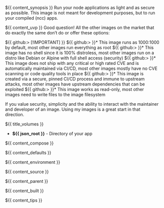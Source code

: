 ${{ content_synopsis }} Run your node applications as light and as secure as possible. This image is not meant for development purposes, but to run your compiled (ncc) apps.

${{ content_uvp }} Good question! All the other images on the market that do exactly the same don’t do or offer these options:

${{ github:> [!IMPORTANT] }}
${{ github:> }}* This image runs as 1000:1000 by default, most other images run everything as root
${{ github:> }}* This image has no shell since it is 100% distroless, most other images run on a distro like Debian or Alpine with full shell access (security)
${{ github:> }}* This image does not ship with any critical or high rated CVE and is automatically maintained via CI/CD, most other images mostly have no CVE scanning or code quality tools in place
${{ github:> }}* This image is created via a secure, pinned CI/CD process and immune to upstream attacks, most other images have upstream dependencies that can be exploited
${{ github:> }}* This image works as read-only, most other images need to write files to the image filesystem

If you value security, simplicity and the ability to interact with the maintainer and developer of an image. Using my images is a great start in that direction.

${{ title_volumes }}
* **${{ json_root }}** - Directory of your app

${{ content_compose }}

${{ content_defaults }}

${{ content_environment }}

${{ content_source }}

${{ content_parent }}

${{ content_built }}

${{ content_tips }}